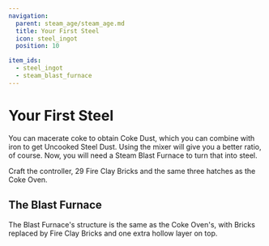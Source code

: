 ```yaml
---
navigation:
  parent: steam_age/steam_age.md
  title: Your First Steel
  icon: steel_ingot
  position: 10

item_ids:
  - steel_ingot
  - steam_blast_furnace
---
```


# Your First Steel

You can macerate coke to obtain Coke Dust, which you can combine with iron to get Uncooked Steel Dust. Using the mixer will give you a better ratio, of course. Now, you will need a Steam Blast Furnace to turn that into steel.

Craft the controller, 29 Fire Clay Bricks and the same three hatches as the Coke Oven.

## The Blast Furnace

<Recipe id="modern_industrialization:steam_age/fireclay/steam_blast_furnace" />

The Blast Furnace's structure is the same as the Coke Oven's, with Bricks replaced by Fire Clay Bricks and one extra hollow layer on top.
